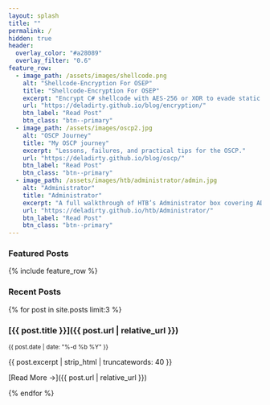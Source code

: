 ```yaml
---
layout: splash
title: ""
permalink: /          
hidden: true
header:
  overlay_color: "#a28089"
  overlay_filter: "0.6"
feature_row:
  - image_path: /assets/images/shellcode.png
    alt: "Shellcode-Encryption For OSEP"
    title: "Shellcode-Encryption For OSEP"
    excerpt: "Encrypt C# shellcode with AES-256 or XOR to evade static AV."
    url: "https://deladirty.github.io/blog/encryption/"
    btn_label: "Read Post"
    btn_class: "btn--primary"
  - image_path: /assets/images/oscp2.jpg
    alt: "OSCP Journey"
    title: "My OSCP journey"
    excerpt: "Lessons, failures, and practical tips for the OSCP."
    url: "https://deladirty.github.io/blog/oscp/"
    btn_label: "Read Post"
    btn_class: "btn--primary"
  - image_path: /assets/images/htb/administrator/admin.jpg
    alt: "Administrator"
    title: "Administrator"
    excerpt: "A full walkthrough of HTB’s Administrator box covering AD enumeration, DACL abuse, and domain compromise."
    url: "https://deladirty.github.io/htb/Administrator/"
    btn_label: "Read Post"
    btn_class: "btn--primary"
---
```

### Featured Posts
{% include feature_row %}




### Recent Posts
{% for post in site.posts limit:3 %}
### [{{ post.title }}]({{ post.url | relative_url }})

<small>{{ post.date | date: "%-d %b %Y" }}</small>

{{ post.excerpt | strip_html | truncatewords: 40 }}

[Read More →]({{ post.url | relative_url }})

{% endfor %}





